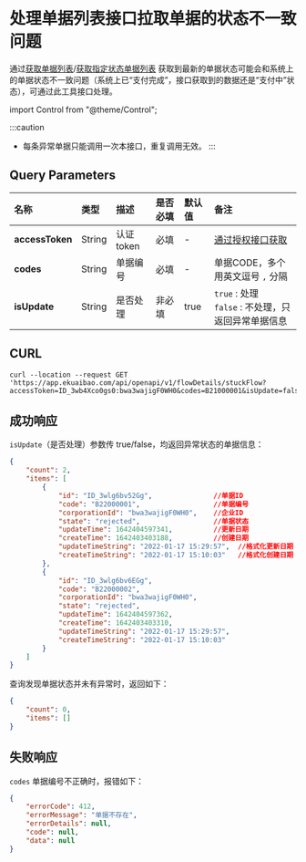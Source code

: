 # 处理单据列表接口拉取单据的状态不一致问题
通过[获取单据列表](/docs/open-api/flows/get-forms-sequences)/[获取指定状态单据列表](/docs/open-api/flows/get-forms-sequences-byState)
获取到最新的单据状态可能会和系统上的单据状态不一致问题（系统上已“支付完成”，接口获取到的数据还是“支付中”状态），可通过此工具接口处理。

import Control from "@theme/Control";

<Control
method="GET"
url="/api/openapi/v1/flowDetails/stuckFlow"
/>

:::caution
- 每条异常单据只能调用一次本接口，重复调用无效。
:::

## Query Parameters

| 名称 | 类型 | 描述 | 是否必填 | 默认值 | 备注 |
| :--- | :--- | :--- | :--- |:--- | :--- |
| **accessToken** | String | 认证token | 必填  | - | [通过授权接口获取](/docs/open-api/getting-started/auth) |
| **codes**       | String | 单据编号   | 必填  | - | 单据CODE，多个用英文逗号 `,` 分隔 |
| **isUpdate**    | String | 是否处理   | 非必填 | true | `true` : 处理<br/>`false` : 不处理，只返回异常单据信息 |

## CURL
```shell
curl --location --request GET 'https://app.ekuaibao.com/api/openapi/v1/flowDetails/stuckFlow?accessToken=ID_3wb4Xco0gs0:bwa3wajigF0WH0&codes=B21000001&isUpdate=false'
```

## 成功响应
`isUpdate`（是否处理）参数传 true/false，均返回异常状态的单据信息：
```json
{
    "count": 2,
    "items": [
        {
            "id": "ID_3wlg6bv52Gg",               //单据ID
            "code": "B22000001",                  //单据编号
            "corporationId": "bwa3wajigF0WH0",    //企业ID
            "state": "rejected",                  //单据状态
            "updateTime": 1642404597341,          //更新日期
            "createTime": 1642403403188,          //创建日期
            "updateTimeString": "2022-01-17 15:29:57",  //格式化更新日期
            "createTimeString": "2022-01-17 15:10:03"   //格式化创建日期
        },
        {
            "id": "ID_3wlg6bv6EGg",
            "code": "B22000002",
            "corporationId": "bwa3wajigF0WH0",
            "state": "rejected",
            "updateTime": 1642404597362,
            "createTime": 1642403403310,
            "updateTimeString": "2022-01-17 15:29:57",
            "createTimeString": "2022-01-17 15:10:03"
        }
    ]
}
```

查询发现单据状态并未有异常时，返回如下：
```json
{
    "count": 0,
    "items": []
}

```

## 失败响应
`codes` 单据编号不正确时，报错如下：
```json
{
    "errorCode": 412,
    "errorMessage": "单据不存在",
    "errorDetails": null,
    "code": null,
    "data": null
}
```
